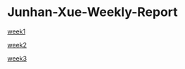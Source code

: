 # Junhan-Xue-Weekly-Report

[week1](./reports/week1.md)

[week2](./reports/week2.md)

[week3](./reports/week3.md)